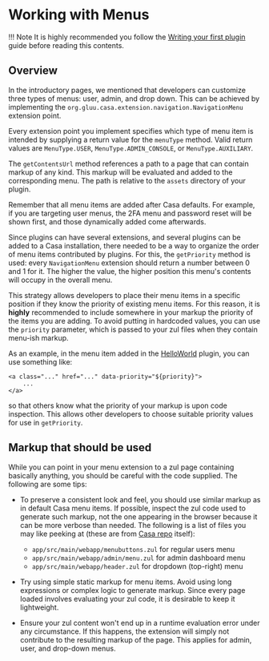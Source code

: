 # Working with Menus

!!! Note
    It is highly recommended you follow the [Writing your first plugin](writing-first.md) guide before reading this contents.
    
## Overview

In the introductory pages, we mentioned that developers can customize three types of menus: user, admin, and drop down. This can be achieved by implementing the `org.gluu.casa.extension.navigation.NavigationMenu` extension point.

Every extension point you implement specifies which type of menu item is intended by supplying a return value for the `menuType` method. Valid return values are `MenuType.USER`, `MenuType.ADMIN_CONSOLE`, or `MenuType.AUXILIARY`.

The `getContentsUrl` method references a path to a page that can contain markup of any kind. This markup will be evaluated and added to the corresponding menu. The path is relative to the `assets` directory of your plugin.

Remember that all menu items are added after Casa defaults. For example, if you are targeting user menus, the 2FA menu and password reset will be shown first, and those dynamically added come afterwards.

Since plugins can have several extensions, and several plugins can be added to a Casa installation, there needed to be a way to organize the order of menu items contributed by plugins. For this, the `getPriority` method is used: every `NavigationMenu` extension should return a number between 0 and 1 for it. The higher the value, the higher position this menu's contents will occupy in the overall menu.

This strategy allows developers to place their menu items in a specific position if they know the priority of existing menu items. For this reason, it is **highly** recommended to include somewhere in your markup the priority of the items you are adding. To avoid putting in hardcoded values, you can use the `priority` parameter, which is passed to your zul files when they contain menu-ish markup. 

As an example, in the menu item added in the [HelloWorld](writing-first.md#menuzul) plugin, you can use something like:

```
<a class="..." href="..." data-priority="${priority}">
	...
</a>
```

so that others know what the priority of your markup is upon code inspection. This allows other developers to choose suitable priority values for use in `getPriority`.

## Markup that should be used

While you can point in your menu extension to a zul page containing basically anything, you should be careful with the code supplied. The following are some tips:

- To preserve a consistent look and feel, you should use similar markup as in default Casa menu items. If possible, inspect the zul code used to generate such markup, not the one appearing in the browser because it can be more verbose than needed. The following is a list of files you may like peeking at (these are from [Casa repo](writing-first.md#download-project) itself):

   - `app/src/main/webapp/menubuttons.zul` for regular users menu
   - `app/src/main/webapp/admin/menu.zul` for admin dashboard menu
   - `app/src/main/webapp/header.zul` for dropdown (top-right) menu
   
- Try using simple static markup for menu items. Avoid using long expressions or complex logic to generate markup. Since every page loaded involves evaluating your zul code, it is desirable to keep it lightweight.

- Ensure your zul content won't end up in a runtime evaluation error under any circumstance. If this happens, the extension will simply not contribute to the resulting markup of the page. This applies for admin, user, and drop-down menus.
